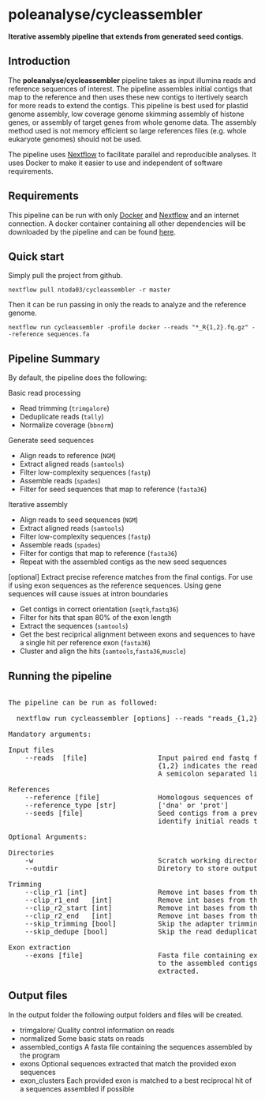 
# poleanalyse/cycleassembler

**Iterative assembly pipeline that extends from generated seed contigs**.

## Introduction

The **poleanalyse/cycleassembler** pipeline takes as input illumina reads and reference sequences of interest. The pipeline assembles initial contigs that map to the reference and then uses these new contigs to itertively search for more reads to extend the contigs. This pipeline is best used for plastid genome assembly, low coverage genome skimming assembly of histone genes, or assembly of target genes from whole genome data. The assembly method used is not memory efficient so large references files (e.g. whole eukaryote genomes) should not be used.

The pipeline uses [Nextflow](https://www.nextflow.io) to facilitate parallel and reproducible analyses. It uses Docker to make it easier to use and independent of software requirements.

## Requirements

This pipeline can be run with only [Docker](https://docs.docker.com/engine/installation/) and [Nextflow](https://www.nextflow.io) and an internet connection. A docker container containing all other dependencies will be downloaded by the pipeline and can be found [here](https://hub.docker.com/repository/docker/poleanalyse/cycleassembler).

## Quick start

Simply pull the project from github.

`nextflow pull ntoda03/cycleassembler -r master`

Then it can be run passing in only the reads to analyze and the reference genome.

`nextflow run cycleassembler -profile docker --reads "*_R{1,2}.fq.gz" --reference sequences.fa`


## Pipeline Summary

By default, the pipeline does the following:

Basic read processing
* Read trimming (`trimgalore`)
* Deduplicate reads (`tally`)
* Normalize coverage (`bbnorm`)

Generate seed sequences
 * Align reads to reference (`NGM`)
 * Extract aligned reads (`samtools`)
 * Filter low-complexity sequences (`fastp`)
 * Assemble reads (`spades`)
 * Filter for seed sequences that map to reference (`fasta36`)

Iterative assembly
 * Align reads to seed sequences (`NGM`)
 * Extract aligned reads (`samtools`)
 * Filter low-complexity sequences (`fastp`)
 * Assemble reads (`spades`)
 * Filter for contigs that map to reference (`fasta36`)
 * Repeat with the assembled contigs as the new seed sequences

[optional] Extract precise reference matches from the final contigs. For use if using exon sequences as the reference sequences. Using gene sequences will cause issues at intron boundaries
 * Get contigs in correct orientation (`seqtk`,`fastq36`)
 * Filter for hits that span 80% of the exon length
 * Extract the sequences (`samtools`)
 * Get the best reciprical alignment between exons and sequences to have a single hit per reference exon (`fasta36`)
 * Cluster and align the hits (`samtools`,`fasta36`,`muscle`)

## Running the pipeline

<pre>

The pipeline can be run as followed:

  nextflow run cycleassembler [options] --reads "reads_{1,2}.fq.gz" --reference sequences.fa

Mandatory arguments:

Input files
    --reads  [file]                 Input paired end fastq files to analyze in quotes. 
                                    {1,2} indicates the read pairing number and this must  come after the id.
                                    A semicolon separated list and wildcards are be accepted.

References
    --reference [file]              Homologous sequences of interest to focus on in fasta format
    --reference_type [str]          ['dna' or 'prot']
    --seeds [file]                  Seed contigs from a previous assembly of this data to use to 
                                    identify initial reads to use

Optional Arguments:

Directories
    -w                              Scratch working directory
    --outdir                        Diretory to store output files in

Trimming
    --clip_r1 [int]                 Remove int bases from the start of paired end read 1 (default: 0)
    --clip_r1_end   [int]           Remove int bases from the end of paired end read 1 (default: 0)
    --clip_r2_start [int]           Remove int bases from the start of paired end read 2 (default: 0)
    --clip_r2_end   [int]           Remove int bases from the end of reverse paired end read 2 (default: 0)
    --skip_trimming [bool]          Skip the adapter trimming step (default: false)
    --skip_dedupe [bool]            Skip the read deduplication step  (default: false)

Exon extraction
    --exons [file]                  Fasta file containing exon sequences. The exons will be mapped
                                    to the assembled contigs and the corresponding sequences will be
                                    extracted.
</pre>

## Output files

In the output folder the following output folders and files will be created.

* trimgalore/ 
    Quality control information on reads
* normalized
    Some basic stats on reads
* assembled_contigs
    A fasta file containing the sequences assembled by the program
* exons
    Optional sequences extracted that match the provided exon sequences
* exon_clusters
    Each provided exon is matched to a best reciprocal hit of a sequences assembled if possible